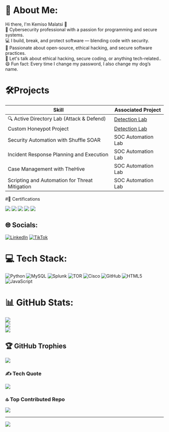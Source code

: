 # 💫 About Me:
Hi there, I'm Kemiso Malatsi 👋<br>🔐 Cybersecurity professional with a passion for programming and secure systems.<br>💻 I build, break, and protect software — blending code with security.<br>🌱 Passionate about open-source, ethical hacking, and secure software practices. <br>💬 Let's talk about ethical hacking, secure coding, or anything tech-related..<br>😄 Fun fact: Every time I change my password, I also change my dog’s name.<br>

# 🛠️Projects

| Skill                                         | Associated Project         |
|-----------------------------------------------|----------------------------|
| 🔍 Active Directory Lab (Attack & Defend)     | <a href="https://google.com">Detection Lab</a>|
| Custom Honeypot Project  | <a href="https://google.com">Detection Lab</a>|
| Security Automation with Shuffle SOAR         | SOC Automation Lab|
| Incident Response Planning and Execution      | SOC Automation Lab|
| Case Management with TheHive                  | SOC Automation Lab|
| Scripting and Automation for Threat Mitigation | SOC Automation Lab|

#📜 Certifications

<div>
<img src="https://img.shields.io/badge/-Security%2B-FF0000?&style=for-the-badge&logo=CompTIA&logoColor=white" />
<img src="https://img.shields.io/badge/-Network%2B-007ACC?&style=for-the-badge&logo=CompTIA&logoColor=white" />
<img src="https://img.shields.io/badge/-A%2B-4D4D4D?&style=for-the-badge&logo=CompTIA&logoColor=white" />
<img src="https://img.shields.io/badge/-CDSA-006400?&style=for-the-badge&logoColor=white" />
<img src="https://img.shields.io/badge/-CCD-000080?&style=for-the-badge&logoColor=white" />
</div>

## 🌐 Socials:
[![LinkedIn](https://img.shields.io/badge/LinkedIn-%230077B5.svg?logo=linkedin&logoColor=white)](https://linkedin.com/in/https://www.linkedin.com/in/kemiso-malatsi-4673022b8/) [![TikTok](https://img.shields.io/badge/TikTok-%23000000.svg?logo=TikTok&logoColor=white)](https://tiktok.com/@https://www.tiktok.com/@_nobody412?_t=ZM-8tR8nzbc1HZ&_r=1) 

# 💻 Tech Stack:
![Python](https://img.shields.io/badge/python-3670A0?style=for-the-badge&logo=python&logoColor=ffdd54) ![MySQL](https://img.shields.io/badge/mysql-4479A1.svg?style=for-the-badge&logo=mysql&logoColor=white) ![Splunk](https://img.shields.io/badge/splunk-%23000000.svg?style=for-the-badge&logo=splunk&logoColor=white) ![TOR](https://img.shields.io/badge/tor-%237E4798.svg?style=for-the-badge&logo=tor-project&logoColor=white) ![Cisco](https://img.shields.io/badge/cisco-%23049fd9.svg?style=for-the-badge&logo=cisco&logoColor=black) ![GitHub](https://img.shields.io/badge/github-%23121011.svg?style=for-the-badge&logo=github&logoColor=white) ![HTML5](https://img.shields.io/badge/html5-%23E34F26.svg?style=for-the-badge&logo=html5&logoColor=white) ![JavaScript](https://img.shields.io/badge/javascript-%23323330.svg?style=for-the-badge&logo=javascript&logoColor=%23F7DF1E)
# 📊 GitHub Stats:
![](https://github-readme-stats.vercel.app/api?username=kemisomalatsi&theme=transparent&hide_border=false&include_all_commits=true&count_private=true)<br/>
![](https://github-readme-streak-stats.herokuapp.com/?user=kemisomalatsi&theme=transparent&hide_border=false)<br/>
![](https://github-readme-stats.vercel.app/api/top-langs/?username=kemisomalatsi&theme=transparent&hide_border=false&include_all_commits=true&count_private=true&layout=compact)

## 🏆 GitHub Trophies
![](https://github-profile-trophy.vercel.app/?username=kemisomalatsi&theme=gruvbox&no-frame=false&no-bg=false&margin-w=4)

### ✍️ Tech Quote
![](https://quotes-github-readme.vercel.app/api?type=vetical&theme=merko)

### 🔝 Top Contributed Repo
![](https://github-contributor-stats.vercel.app/api?username=kemisomalatsi&limit=5&theme=radical&combine_all_yearly_contributions=true)

---
[![](https://visitcount.itsvg.in/api?id=kemisomalatsi&icon=0&color=0)](https://visitcount.itsvg.in)

<!-- Proudly created with GPRM ( https://gprm.itsvg.in ) -->
